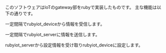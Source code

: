 このソフトウェアはIoTのgateway部をrubyで実装したものです。 主な機能は以下の通りです。


一定間隔でrubyiot_deviceから情報を受信します。

一定間隔でrubyiot_serverに情報を送信します。

rubyiot_serverから設定情報を受け取りrubyiot_deviceに設定します。


